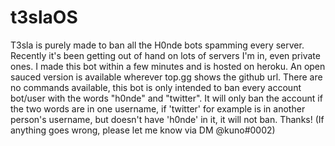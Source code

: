 # t3slaOS
T3sla is purely made to ban all the H0nde bots spamming every server. Recently it's been getting out of hand on lots of servers I'm in, even private ones. I made this bot within a few minutes and is hosted on heroku. An open sauced version is available wherever top.gg shows the github url. There are no commands available, this bot is only intended to ban every account bot/user with the words "h0nde" and "twitter". It will only ban the account if the two words are in one username, if 'twitter' for example is in another person's username, but doesn't have 'h0nde' in it, it will not ban. Thanks! (If anything goes wrong, please let me know via DM @kuno#0002)
